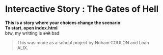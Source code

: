 # Intercactive Story : The Gates of Hell
**This is a story where your choices change the scenario**<br>
**To start, open index.html**<br>
btw, my writting is ~~shit~~ bad

>This was made as a school project by Noham COULON and Loan ALIX.


